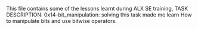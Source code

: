 This file contains some of the lessons learnt during ALX SE training,
TASK DESCRIPTION:
0x14-bit_manipulation: solving this task made me learn How to manipulate bits and use bitwise operators.

